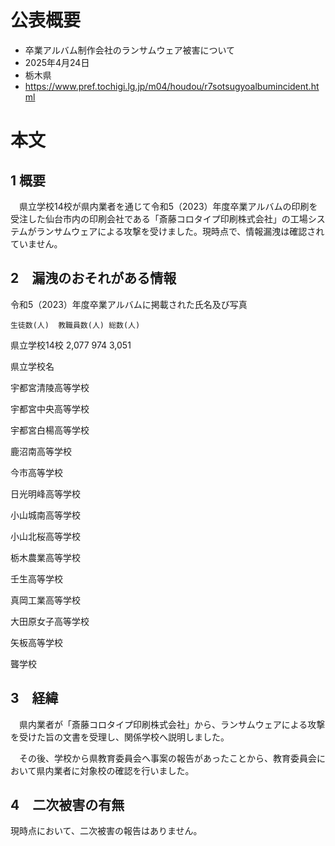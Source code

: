 # 公表概要
- 卒業アルバム制作会社のランサムウェア被害について
- 2025年4月24日
- 栃木県
- https://www.pref.tochigi.lg.jp/m04/houdou/r7sotsugyoalbumincident.html

# 本文
## 1 概要

　県立学校14校が県内業者を通じて令和5（2023）年度卒業アルバムの印刷を受注した仙台市内の印刷会社である「斎藤コロタイプ印刷株式会社」の工場システムがランサムウェアによる攻撃を受けました。現時点で、情報漏洩は確認されていません。

## 2　漏洩のおそれがある情報

令和5（2023）年度卒業アルバムに掲載された氏名及び写真

 	生徒数(人)	教職員数(人)	総数(人)
県立学校14校	2,077	974	3,051
 

県立学校名

宇都宮清陵高等学校

宇都宮中央高等学校

宇都宮白楊高等学校

鹿沼南高等学校

今市高等学校

日光明峰高等学校

小山城南高等学校

小山北桜高等学校

栃木農業高等学校

壬生高等学校

真岡工業高等学校

大田原女子高等学校

矢板高等学校

聾学校

 	 
 

## 3　経緯
　県内業者が「斎藤コロタイプ印刷株式会社」から、ランサムウェアによる攻撃を受けた旨の文書を受理し、関係学校へ説明しました。

　その後、学校から県教育委員会へ事案の報告があったことから、教育委員会において県内業者に対象校の確認を行いました。

## 4　二次被害の有無
現時点において、二次被害の報告はありません。
